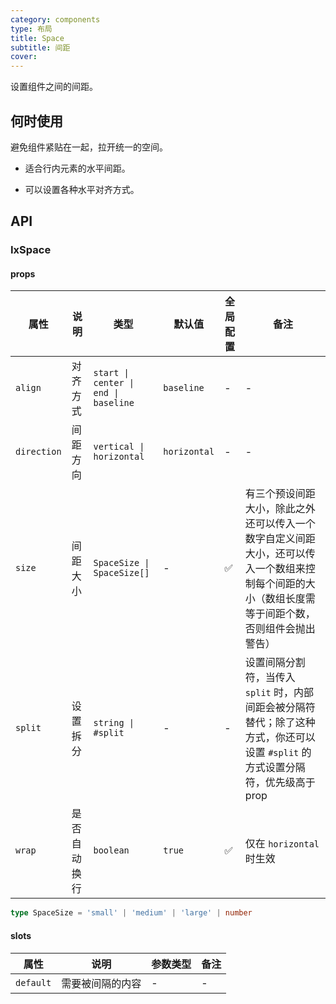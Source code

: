 ```yaml
---
category: components
type: 布局
title: Space
subtitle: 间距
cover:
---
```


设置组件之间的间距。

## 何时使用

避免组件紧贴在一起，拉开统一的空间。

- 适合行内元素的水平间距。

- 可以设置各种水平对齐方式。

## API

### IxSpace

#### props

| 属性 | 说明 | 类型 | 默认值 | 全局配置 | 备注 |
| --- | --- | --- | --- | --- | --- |
| `align` | 对齐方式 | `start \| center \| end \| baseline` | `baseline` | - | - |
| `direction` | 间距方向 | `vertical \| horizontal` | `horizontal` | - | - |
| `size` | 间距大小 | `SpaceSize \| SpaceSize[]` | - | ✅ | 有三个预设间距大小，除此之外还可以传入一个数字自定义间距大小，还可以传入一个数组来控制每个间距的大小（数组长度需等于间距个数，否则组件会抛出警告） |
| `split` | 设置拆分 | `string \| #split` | - | - | 设置间隔分割符，当传入 `split` 时，内部间距会被分隔符替代；除了这种方式，你还可以设置 `#split` 的方式设置分隔符，优先级高于 prop |
| `wrap` | 是否自动换行 | `boolean` | `true` | ✅ | 仅在 `horizontal` 时生效 |

```typescript
type SpaceSize = 'small' | 'medium' | 'large' | number
```

#### slots

| 属性      | 说明             | 参数类型 | 备注 |
| --------- | ---------------- | -------- | ---- |
| `default` | 需要被间隔的内容 | -        | -    |
